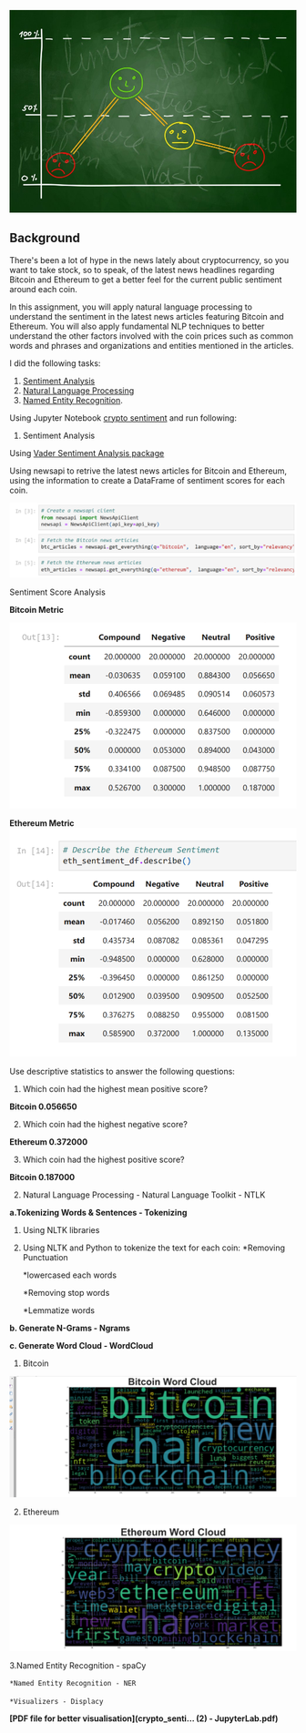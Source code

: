 ![Stock Sentiment](Images/sentimental.jpeg)

## Background

There's been a lot of hype in the news lately about cryptocurrency, so you want to take stock, so to speak, of the latest news headlines regarding Bitcoin and Ethereum to get a better feel for the current public sentiment around each coin.

In this assignment, you will apply natural language processing to understand the sentiment in the latest news articles featuring Bitcoin and Ethereum. You will also apply fundamental NLP techniques to better understand the other factors involved with the coin prices such as common words and phrases and organizations and entities mentioned in the articles.

I did the following tasks:

1. [Sentiment Analysis](#1---Sentiment-Analysis)
2. [Natural Language Processing](#2---Natural-Language-Processing)
3. [Named Entity Recognition](#3---Named-Entity-Recognition).

Using Jupyter Notebook [crypto sentiment](crypto_sentiment.ipynb) and run following:


1. Sentiment Analysis

Using [Vader Sentiment Analysis package](https://www.nltk.org/howto/sentiment.html)

Using newsapi to retrive the latest news articles for Bitcoin and Ethereum, using the information to create a DataFrame of sentiment scores for each coin.

![API](images/API.png)


Sentiment Score Analysis

**Bitcoin Metric**

![BTC](images/btc_metrics.png)

**Ethereum Metric**
![ETH](images/eth_metrics.png)

Use descriptive statistics to answer the following questions:
1. Which coin had the highest mean positive score?

**Bitcoin 0.056650**

2. Which coin had the highest negative score?

**Ethereum 0.372000**

3. Which coin had the highest positive score?

**Bitcoin 0.187000**

2. Natural Language Processing - Natural Language Toolkit - NTLK

**a.Tokenizing Words & Sentences - Tokenizing**

 1. Using NLTK libraries
 2. Using NLTK and Python to tokenize the text for each coin:
    *Removing Punctuation
    
    *lowercased each words
    
    *Removing stop words
    
    *Lemmatize words
    


**b. Generate N-Grams - Ngrams**


**c. Generate Word Cloud - WordCloud**

 1. Bitcoin
 
 ![btccloud](images/bitcoin_wordcloud.png)
 
 2. Ethereum
 
 ![ethcloud](images/eth_worldcloud.png)


3.Named Entity Recognition - spaCy

    *Named Entity Recognition - NER
    
    *Visualizers - Displacy


**[PDF file for better visualisation](crypto_senti… (2) - JupyterLab.pdf)**